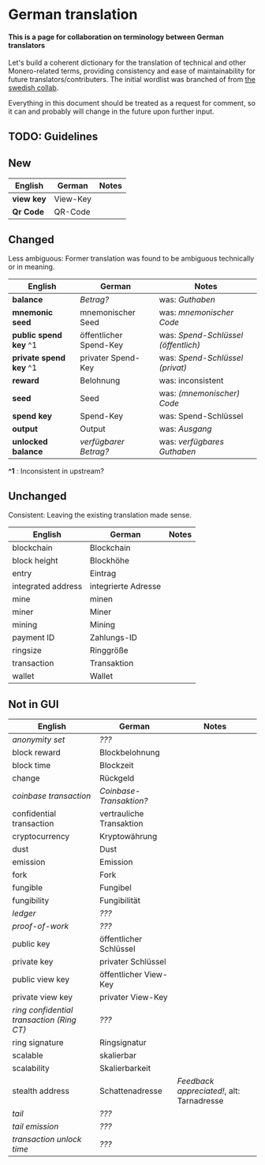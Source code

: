 # German translation

#### This is a page for collaboration on terminology between German translators

Let's build a coherent dictionary for the translation of technical and other Monero-related terms, providing consistency and ease of maintainability for future translators/contributers. The initial wordlist was branched of from [the swedish collab](https://taiga.getmonero.org/project/erciccione-monero-localization/wiki/swedish-terminology). 

Everything in this document should be treated as a request for comment, so it can and probably will change in the future upon further input.

## TODO: Guidelines

## New

| English                                     | German                   | Notes                                     |
| ------------------------------------------- | ---                      | ---                                       |
| **view key**                                | View-Key                 |                                           |
| **Qr Code**                                 | QR-Code                  |                                           |

## Changed

Less ambiguous: Former translation was found to be ambiguous technically or in meaning.  

| English                                     | German                   | Notes                                     |
| ------------------------------------------- | ---                      | ---                                       |
| **balance**                                 | *Betrag?*                | was: *Guthaben*                           |
| **mnemonic seed**                           | mnemonischer Seed        | was: *mnemonischer Code*                  |
| **public spend key**  ^1                    | öffentlicher Spend-Key   | was: *Spend-Schlüssel (öffentlich)*       |
| **private spend key**  ^1                   | privater Spend-Key       | was: *Spend-Schlüssel (privat)*           |
| **reward**                                  | Belohnung                | was: inconsistent                         |
| **seed**                                    | Seed                     | was: *(mnemonischer) Code*                |
| **spend key**                               | Spend-Key                | was: Spend-Schlüssel                      |
| **output**                                  | Output                   | was: *Ausgang*                            |
| **unlocked balance**                        | *verfügbarer Betrag?*    | was: *verfügbares Guthaben*               |

**^1** : Inconsistent in upstream?  

## Unchanged

Consistent: Leaving the existing translation made sense.  

| English                                     | German                   | Notes                                     |
| ------------------------------------------- | ---                      | ---                                       |
| blockchain                                  | Blockchain               |                                           |
| block height                                | Blockhöhe                |                                           |
| entry                                       | Eintrag                  |                                           |
| integrated address                          | integrierte Adresse      |                                           |
| mine                                        | minen                    |                                           |
| miner                                       | Miner                    |                                           |
| mining                                      | Mining                   |                                           |
| payment ID                                  | Zahlungs-ID              |                                           |
| ringsize                                    | Ringgröße                |                                           |
| transaction                                 | Transaktion              |                                           |
| wallet                                      | Wallet                   |                                           |

## Not in GUI

| English                                     | German                   | Notes                                     |
| ------------------------------------------- | ---                      | ---                                       |
| *anonymity set*                             | *???*                    |                                           |
| block reward                                | Blockbelohnung           |                                           |
| block time                                  | Blockzeit                |                                           |
| change                                      | Rückgeld                 |                                           |
| *coinbase transaction*                      | *Coinbase-Transaktion?*  |                                           |
| confidential transaction                    | vertrauliche Transaktion |                                           |
| cryptocurrency                              | Kryptowährung            |                                           |
| dust                                        | Dust                     |                                           |
| emission                                    | Emission                 |                                           |
| fork                                        | Fork                     |                                           |
| fungible                                    | Fungibel                 |                                           |
| fungibility                                 | Fungibilität             |                                           |
| *ledger*                                    | *???*                    |                                           |
| *proof-of-work*                             | *???*                    |                                           |
| public key                                  | öffentlicher Schlüssel   |                                           |
| private key                                 | privater Schlüssel       |                                           |
| public view key                             | öffentlicher View-Key    |                                           |
| private view key                            | privater View-Key        |                                           |
| *ring confidential transaction (Ring CT)*   | *???*                    |                                           |
| ring signature                              | Ringsignatur             |                                           |
| scalable                                    | skalierbar               |                                           |
| scalability                                 | Skalierbarkeit           |                                           |
| stealth address                             | Schattenadresse          | _Feedback appreciated!_, alt: Tarnadresse |
| *tail*                                      | *???*                    |                                           |
| *tail emission*                             | *???*                    |                                           |
| *transaction unlock time*                   | *???*                    |                                           |